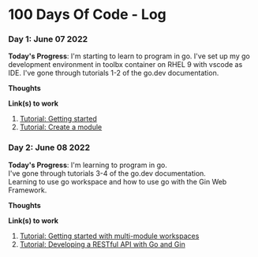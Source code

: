 # 100 Days Of Code - Log

### Day 1: June 07 2022

**Today's Progress**: 
I'm starting to learn to program in go.
I've set up my go development environment in toolbx container on RHEL 9 with vscode as IDE. 
I've gone through tutorials 1-2 of the go.dev documentation.

**Thoughts** 

**Link(s) to work**
1. [Tutorial: Getting started](https://go.dev/doc/tutorial/getting-started)  
2. [Tutorial: Create a module](https://go.dev/doc/tutorial/create-module)  


### Day 2: June 08 2022

**Today's Progress**: 
I'm learning to program in go.  
I've gone through tutorials 3-4 of the go.dev documentation.  
Learning to use go workspace and how to use go with the Gin Web Framework.  

**Thoughts** 

**Link(s) to work**
1. [Tutorial: Getting started with multi-module workspaces](https://go.dev/doc/tutorial/workspaces.html)  
2. [Tutorial: Developing a RESTful API with Go and Gin](https://go.dev/doc/tutorial/web-service-gin.html) 

<!---
## next:
3. [Tutorial: Getting started with generics](https://go.dev/doc/tutorial/generics.html)
4. [Tutorial: Getting started with fuzzing](https://go.dev/doc/tutorial/fuzz.html)
5. [Writing Web Applications](https://go.dev/doc/articles/wiki/)
6. [How to write Go code](https://go.dev/doc/code.html)
--->

